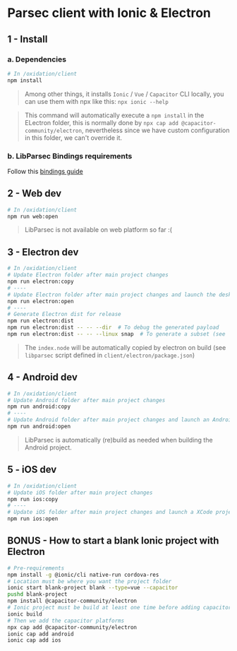 # Parsec client with Ionic & Electron

## 1 - Install

### a. Dependencies

```bash
# In /oxidation/client
npm install
```

> Among other things, it installs `Ionic` / `Vue` / `Capacitor` CLI locally, you can use them with npx like this: `npx ionic --help`

> This command will automatically execute a `npm install` in the ELectron folder, this is normally done by `npx cap add @capacitor-community/electron`, nevertheless since we have custom configuration in this folder, we can't override it.

### b. LibParsec Bindings requirements

Follow this [bindings guide](../bindings/README.md)

## 2 - Web dev

```bash
# In /oxidation/client
npm run web:open
```

> LibParsec is not available on web platform so far :(

## 3 - Electron dev

```bash
# In /oxidation/client
# Update Electron folder after main project changes
npm run electron:copy
# ----
# Update Electron folder after main project changes and launch the desktop app
npm run electron:open
# ----
# Generate Electron dist for release
npm run electron:dist
npm run electron:dist -- -- --dir  # To debug the generated payload
npm run electron:dist -- -- --linux snap  # To generate a subset (see `npx electron-builder build --help`)
```

> The `index.node` will be automatically copied by electron on build (see
> `libparsec` script defined in `client/electron/package.json`)

## 4 - Android dev

```bash
# In /oxidation/client
# Update Android folder after main project changes
npm run android:copy
# ----
# Update Android folder after main project changes and launch an Android Studio project
npm run android:open
```

> LibParsec is automatically (re)build as needed when building the Android project.

## 5 - iOS dev

```bash
# In /oxidation/client
# Update iOS folder after main project changes
npm run ios:copy
# ----
# Update iOS folder after main project changes and launch a XCode project
npm run ios:open
```

## BONUS - How to start a blank Ionic project with Electron

```bash
# Pre-requirements
npm install -g @ionic/cli native-run cordova-res
# Location must be where you want the project folder
ionic start blank-project blank --type=vue --capacitor
pushd blank-project
npm install @capacitor-community/electron
# Ionic project must be build at least one time before adding capacitor plugins
ionic build
# Then we add the capacitor platforms
npx cap add @capacitor-community/electron
ionic cap add android
ionic cap add ios
```
